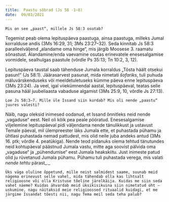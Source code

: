 ```yaml
---
title:  Paastu sõbrad (Js 58 -1–8)  
date:  09/03/2021  
---
```


`Mis on see „paast“, millele Js 58:3 osutab?`

Tegemist peab olema lepituspäeva paastuga, ainsa paastuga, milleks Jumal korralduse andis (3Ms 16:29, 31; 3Ms 23:27–32). Seda kinnitab Js 58:3 paralleel­väljend „alandame oma hinge“, mis järgib Moosese 3. raamatu sõnastust. Alandamine/enda vaevamine osutas erinevatele enesesalgamise vormidele, sealhulgas paastule (võrdle Ps 35:13; Tn 10:2, 3, 12).

Lepituspäeva taustal saab tähenduse Jumala korraldus „Tõsta häält otsekui pasun!“ (Js 58:1). Jäärasarvest pasunat, mida nimetati _šofariks_, tuli puhuda mäluvärskenduseks või meeldetuletuseks kümme päeva enne lepituspäeva (3Ms 23:24). Ja veel, igal viiekümnendal aastal, lepituspäeval, teatas selle pasuna hääl juubeliaasta vabaduse algamist (3Ms 25:9, 10, võrdle Js 27:13).

`Loe Js 58:3–7. Mille üle Issand siin kurdab? Mis oli nende „paastu“ juures valesti?`

Näib, nagu oleksid inimesed oodanud, et Issand õnnitleks neid nende „vagaduse“ eest. Neil oli kõik pea peale pööratud. Enesesalgamise viljelemine lepituspäeval pidi väljendama nende tänulikkust ja ustavust Temale päeval, mil ülempreester läks Jumala ette, et puhastada pühamu ja ühtlasi puhastada nemad pattudest, mis olid neile juba andeks antud (3Ms 16. ptk; võrdle 4. peatükiga). Nende teod pidanuks olema tehtud tänutundes neid kohtupäeval päästnud Jumala vastu, mitte aga soovist pälvida oma „vagaduse“ ja „pühendumise“ eest Jumala heakskiitu. Just inimeste patud olid ju rüvetanud Jumala pühamu. Pühamu tuli puhastada verega, mis valati _nende tehtu_ pärast_._

`Üks väga oluline õppetund, mille neist salmidest saame, suunab meid nägema erinevust selle vahel, mida tähendab olla kas lihtsalt religioosne või olla Kristuse tõeline järelkäija. Kuidas me siin seda vahet näeme? Kuidas ähvardab meid üksikisikuina siin nimetatud oht – uskumine, nagu näitaksid meie religioossed rituaalid kuidagi, et me järgime Issandat tõesti nii, nagu Tema meil seda teha palub?`